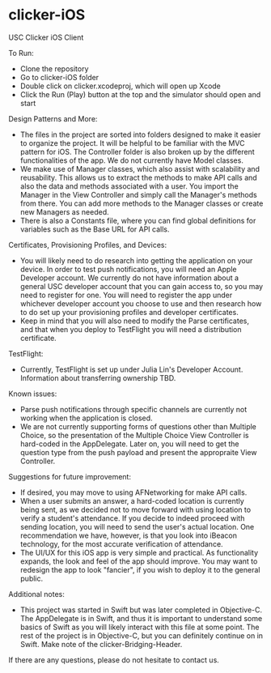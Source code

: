 # clicker-iOS
USC Clicker iOS Client

To Run:
- Clone the repository
- Go to clicker-iOS folder
- Double click on clicker.xcodeproj, which will open up Xcode
- Click the Run (Play) button at the top and the simulator should open and start

Design Patterns and More:
- The files in the project are sorted into folders designed to make it easier to organize the project. It will be helpful to be familiar with the MVC pattern for iOS. The Controller folder is also broken up by the different functionalities of the app. We do not currently have Model classes.
- We make use of Manager classes, which also assist with scalability and reusability. This allows us to extract the methods to make API calls and also the data and methods associated with a user. You import the Manager in the View Controller and simply call the Manager's methods from there. You can add more methods to the Manager classes or create new Managers as needed.
- There is also a Constants file, where you can find global definitions for variables such as the Base URL for API calls.

Certificates, Provisioning Profiles, and Devices:
- You will likely need to do research into getting the application on your device. In order to test push notifications, you will need an Apple Developer account. We currently do not have information about a general USC developer account that you can gain access to, so you may need to register for one. You will need to register the app under whichever developer account you choose to use and then research how to do set up your provisioning profiles and developer certificates.
- Keep in mind that you will also need to modify the Parse certificates, and that when you deploy to TestFlight you will need a distribution certificate.

TestFlight:
- Currently, TestFlight is set up under Julia Lin's Developer Account. Information about transferring ownership TBD.

Known issues:
- Parse push notifications through specific channels are currently not working when the application is closed.
- We are not currently supporting forms of questions other than Multiple Choice, so the presentation of the Multiple Choice View Controller is hard-coded in the AppDelegate. Later on, you will need to get the question type from the push payload and present the appropraite View Controller.

Suggestions for future improvement:
- If desired, you may move to using AFNetworking for make API calls.
- When a user submits an answer, a hard-coded location is currently being sent, as we decided not to move forward with using location to verify a student's attendance. If you decide to indeed proceed with sending location, you will need to send the user's actual location. One recommendation we have, however, is that you look into iBeacon technology, for the most accurate verification of attendance.
- The UI/UX for this iOS app is very simple and practical. As functionality expands, the look and feel of the app should improve. You may want to redesign the app to look "fancier", if you wish to deploy it to the general public.

Additional notes:
- This project was started in Swift but was later completed in Objective-C. The AppDelegate is in Swift, and thus it is important to understand some basics of Swift as you will likely interact with this file at some point. The rest of the project is in Objective-C, but you can definitely continue on in Swift. Make note of the clicker-Bridging-Header.

If there are any questions, please do not hesitate to contact us.



